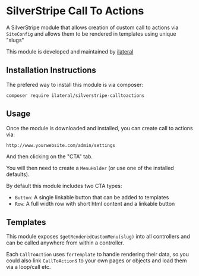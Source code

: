 # SilverStripe Call To Actions

A SilverStripe module that allows creation of custom call to actions
via `SiteConfig` and allows them to be rendered in templates using
unique "slugs"

This module is developed and maintained by [ilateral](http://www.ilateralweb.co.uk)

## Installation Instructions

The prefered way to install this module is via composer:

    composer require ilateral/silverstripe-calltoactions

## Usage

Once the module is downloaded and installed, you can create call to actions
via:

    http://www.yourwebsite.com/admin/settings

And then clicking on the "CTA" tab.

You will then need to create a `MenuHolder` (or use one of the installed defaults).

By default this module includes two CTA types:

 * `Button`: A single linkable button that can be added to templates
 * `Row`: A full width row with short html content and a linkable button

## Templates

This module exposes `$getRenderedCustomMenu(slug)` into all controllers and can
be called anywhere from within a controller.

Each `CallToAction` uses `forTemplate` to handle rendering their data, so you
could also link `CallToAction`s to your own pages or objects and load them
via a loop/call etc.